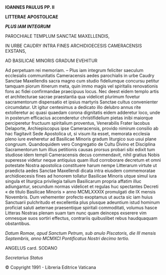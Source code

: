 **IOANNES PAULUS PP. II**

**LITTERAE** **APOSTOLICAE**

***PLUS IAM INTEGRUM***

PAROCHIALE TEMPLUM SANCTAE MAXELLENDIS,

IN URBE CAUDRY INTRA FINES ARCHIDIOECESIS CAMERACENSIS EXSTANS,

AD BASILICAE MINORIS GRADUM EVEHITUR

Ad perpetuam rei memoriam. – Plus iam integrum feliciter saeculum ecclesialis communitatis Cameracensis aedes parochialis in urbe Caudry Sanctae Maxellendis sacra magno cum studio fideliumque concursu petitur tamquam piorum itinerum meta, quin immo magis vel spiritalis renovationis fons ac fidei confirmandae praecipuus locus. Nec deest eidem templo artis et architecturae sacrae praestantia qua videlicet plurimum fovetur sacramentorum dispensatio et ipsius martyris Sanctae cultus convenienter circumdatur. Ut igitur centesimus a dedicato illo delubro annus rite extolleretur ac quasi quaedam corona dignitatis eidem adderetur loco, unde in posterum efficacius accenderetur christifidelium pietas inibi maiorque perciperetur fructuum spiritalium proventus, Venerabilis Frater Iacobus Delaporte, Archiepiscopus ipse Cameracensis, provido nimirum consilio ab hac flagitavit Sede Apostolica ut, si visum ita esset, memorata ecclesia pleno iure eveheretur ad Basilicae Minoris gradum liturgico suo usui plane congruum. Quandoquidem vero Congregatio de Cultu Divino et Disciplina Sacramentorum tum illius petitionis causas prorsus probari sibi edixit tum studiose idem templi Cameracensis decus commendavit, nihil gratius Nobis superesse videtur neque antiquius quam illud corroborare decretum et omni potestate Nostra apostolica constituere harum nempe Litterarum virtute ut praedicta aedes Sanctae Maxellendi dicata intra eiusdem commemoratae archidioecesis fines ad honorem tollatur Basilicae Minoris utque simul iura singula et liturgica privilegia talium Basilicarum propria affatim illuc adiungantur, secundum normas videlicet et regulas huc spectantes Decreti « de titulo Basilicae Minoris » anno MCMLXXXIX promulgati die IX mensis Novembris. Dum vehementer profecto exoptamus ut aucta sic iam huius Sanctuarii pulchritudo et excellentia plus plusque adeuntium istud hominum proficiat saluti aeternae praesentique spiritali commoditati, volumus hasce Litteras Nostras plenam suam tam nunc quam deinceps exserere vim omnesque suos sortiri effectus, contrariis quibuslibet rebus haudquaquam obstantibus.

*Datum Romae, apud Sanctum Petrum, sub anulo Piscatoris, die III mensis Septembris, anno MCMXCI Pontificatus Nostri decimo tertio.*

ANGELUS card. SODANO

*Secretarius Status*

© Copyright 1991 - Libreria Editrice Vaticana